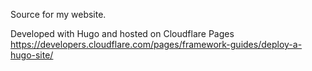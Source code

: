 Source for my website.

Developed with Hugo and hosted on Cloudflare Pages
https://developers.cloudflare.com/pages/framework-guides/deploy-a-hugo-site/
